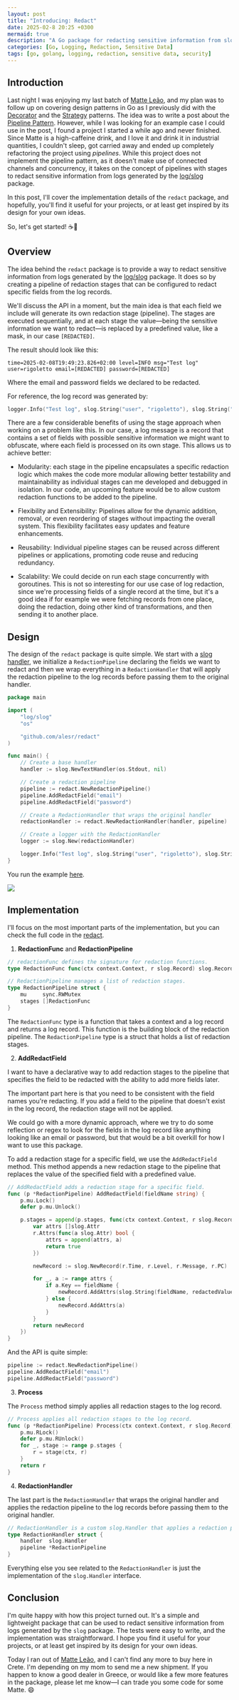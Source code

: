```yaml
---
layout: post
title: "Introducing: Redact"
date: 2025-02-8 20:25 +0300
mermaid: true
description: "A Go package for redacting sensitive information from slog-based logs using a configurable pipeline."
categories: [Go, Logging, Redaction, Sensitive Data]
tags: [go, golang, logging, redaction, sensitive data, security]
---
```


## Introduction

Last night I was enjoying my last batch of [Matte Leão](https://en.wikipedia.org/wiki/Matte_Le%C3%A3o), and my plan was to follow up on covering design patterns in Go as I previously did with the [Decorator](https://alesr.github.io/posts/cache-aside-using-decorator-design-pattern-in-go/) and the [Strategy](https://alesr.github.io/posts/strategy-pattern/) patterns. The idea was to write a post about the [Pipeline Pattern](https://go.dev/blog/pipelines). However, while I was looking for an example case I could use in the post, I found a project I started a while ago and never finished. Since Matte is a high-caffeine drink, and I love it and drink it in industrial quantities, I couldn't sleep, got carried away and ended up completely refactoring the project using *pipelines*. While this project does not implement the pipeline pattern, as it doesn't make use of connected channels and concurrency, it takes on the concept of pipelines with stages to redact sensitive information from logs generated by the [log/slog](https://pkg.go.dev/log/slog) package.

In this post, I'll cover the implementation details of the `redact` package, and hopefully, you'll find it useful for your projects, or at least get inspired by its design for your own ideas.

So, let's get started! ☕🍃

## Overview

The idea behind the `redact` package is to provide a way to redact sensitive information from logs generated by the [log/slog](https://pkg.go.dev/log/slog) package. It does so by creating a pipeline of redaction stages that can be configured to redact specific fields from the log records.

We'll discuss the API in a moment, but the main idea is that each field we include will generate its own redaction stage (pipeline). The stages are executed sequentially, and at each stage the value—being the sensitive information we want to redact—is replaced by a predefined value, like a mask, in our case `[REDACTED]`.

The result should look like this:

```
time=2025-02-08T19:49:23.826+02:00 level=INFO msg="Test log" user=rigoletto email=[REDACTED] password=[REDACTED]
```

Where the email and password fields we declared to be redacted.

For reference, the log record was generated by:

```go
logger.Info("Test log", slog.String("user", "rigoletto"), slog.String("email", "foo@bar.qux"), slog.String("password", "abc123"))
```

There are a few considerable benefits of using the stage approach when working on a problem like this. In our case, a log message is a record that contains a set of fields with possible sensitive information we might want to obfuscate, where each field is processed on its own stage. This allows us to achieve better:

- Modularity: each stage in the pipeline encapsulates a specific redaction logic which makes the code more modular allowing better testability and maintainability as individual stages can me developed and debugged in isolation. In our code, an upcoming feature would be to allow custom redaction functions to be added to the pipeline.

- Flexibility and Extensibility: Pipelines allow for the dynamic addition, removal, or even reordering of stages without impacting the overall system. This flexibility facilitates easy updates and feature enhancements.

- Reusability: Individual pipeline stages can be reused across different pipelines or applications, promoting code reuse and reducing redundancy.

- Scalability: We could decide on run each stage concurrently with goroutines. This is not so interesting for our use case of log redaction, since we're processing fields of a single record at the time, but it's a good idea if for example we were fetching records from one place, doing the redaction, doing other kind of transformations, and then sending it to another place.

## Design

The design of the `redact` package is quite simple. We start with a [slog handler](https://pkg.go.dev/log/slog#Handler), we initialize a `RedactionPipeline` declaring the fields we want to redact and then we wrap everything in a `RedactionHandler` that will apply the redaction pipeline to the log records before passing them to the original handler.

```go
package main

import (
	"log/slog"
	"os"

	"github.com/alesr/redact"
)

func main() {
	// Create a base handler
	handler := slog.NewTextHandler(os.Stdout, nil)

	// Create a redaction pipeline
	pipeline := redact.NewRedactionPipeline()
	pipeline.AddRedactField("email")
	pipeline.AddRedactField("password")

	// Create a RedactionHandler that wraps the original handler
	redactionHandler := redact.NewRedactionHandler(handler, pipeline)

	// Create a logger with the RedactionHandler
	logger := slog.New(redactionHandler)

	logger.Info("Test log", slog.String("user", "rigoletto"), slog.String("email", "foo@bar.qux"), slog.String("password", "abc123"))
}
```

You run the example [here](https://go.dev/play/p/CmIB27KTtZv).

[![](https://mermaid.ink/img/pako:eNqNk11vmzAUhv-KZSnKDa0IA0q5mJSGfEzaR5TmarALF5-CVWIj22xrk_z3GTtdsjFV85V53sN7jo-P97gUFHCKR6N9wRFinOkU2S1CY13DDsYpGj8QBWOvp8eCH0ejghf8sRE_yppIjbaZi1fdQyVJW6Np2zasJJoJ7pR-TfOPokIbKIWkaCaBaKDfnAycFvwvjw1QUvYOK8JpA_JstMwdQme___FZsxYaxuFsRJkEK6Ht3ZnO8rUUJSg19O9Xlv92RPeaVIAmF-p8oAYX6mKgfn6j8jvT9MHh_13zKv_S6bbTp9MCfbM3U3R19f6wJkqBQloc0NLxpeUf-HfxBOqAZo7OLLVX2tPTXWeWbmvgBzR3aH6BFg4tLNqA7iRX6NTXU3V94j9SvIYNKsqggcqMi5NWBcce3oHcEUbN5NphLbCd1QKnZkuJfCqwGVQTRzot7p95iVMtO_CwFF1V4_SRNMp8dS01vhkjpuO715CWcJzu8U-cTqLoOopv4yR5l_hRHPihh59xGhsaxDdJ4MdhdHuTJEcPvwhhDPzrOJlEoR-FSeJPwiCYeBgo00J-cs_Mvjab4qv9wdZx_AX49BTI?type=png)](https://mermaid.live/edit#pako:eNqNk11vmzAUhv-KZSnKDa0IA0q5mJSGfEzaR5TmarALF5-CVWIj22xrk_z3GTtdsjFV85V53sN7jo-P97gUFHCKR6N9wRFinOkU2S1CY13DDsYpGj8QBWOvp8eCH0ejghf8sRE_yppIjbaZi1fdQyVJW6Np2zasJJoJ7pR-TfOPokIbKIWkaCaBaKDfnAycFvwvjw1QUvYOK8JpA_JstMwdQme___FZsxYaxuFsRJkEK6Ht3ZnO8rUUJSg19O9Xlv92RPeaVIAmF-p8oAYX6mKgfn6j8jvT9MHh_13zKv_S6bbTp9MCfbM3U3R19f6wJkqBQloc0NLxpeUf-HfxBOqAZo7OLLVX2tPTXWeWbmvgBzR3aH6BFg4tLNqA7iRX6NTXU3V94j9SvIYNKsqggcqMi5NWBcce3oHcEUbN5NphLbCd1QKnZkuJfCqwGVQTRzot7p95iVMtO_CwFF1V4_SRNMp8dS01vhkjpuO715CWcJzu8U-cTqLoOopv4yR5l_hRHPihh59xGhsaxDdJ4MdhdHuTJEcPvwhhDPzrOJlEoR-FSeJPwiCYeBgo00J-cs_Mvjab4qv9wdZx_AX49BTI)

## Implementation

I'll focus on the most important parts of the implementation, but you can check the full code in the [redact](https://github.com/alesr/redact).

1. **RedactionFunc** and **RedactionPipeline**

```go
// redactionFunc defines the signature for redaction functions.
type RedactionFunc func(ctx context.Context, r slog.Record) slog.Record

// RedactionPipeline manages a list of redaction stages.
type RedactionPipeline struct {
	mu     sync.RWMutex
	stages []RedactionFunc
}
```

The `RedactionFunc` type is a function that takes a context and a log record and returns a log record. This function is the building block of the redaction pipeline. The `RedactionPipeline` type is a struct that holds a list of redaction stages.

2. **AddRedactField**

I want to have a declarative way to add redaction stages to the pipeline that specifies the field to be redacted with the ability to add more fields later.

The important part here is that you need to be consistent with the field names you're redacting. If you add a field to the pipeline that doesn't exist in the log record, the redaction stage will not be applied.

We could go with a more dynamic approach, where we try to do some reflection or regex to look for the fields in the log record like anything looking like an email or password, but that would be a bit overkill for how I want to use this package.

To add a redaction stage for a specific field, we use the `AddRedactField` method. This method appends a new redaction stage to the pipeline that replaces the value of the specified field with a predefined value.

```go
// AddRedactField adds a redaction stage for a specific field.
func (p *RedactionPipeline) AddRedactField(fieldName string) {
	p.mu.Lock()
	defer p.mu.Unlock()

	p.stages = append(p.stages, func(ctx context.Context, r slog.Record) slog.Record {
		var attrs []slog.Attr
		r.Attrs(func(a slog.Attr) bool {
			attrs = append(attrs, a)
			return true
		})

		newRecord := slog.NewRecord(r.Time, r.Level, r.Message, r.PC)

		for _, a := range attrs {
			if a.Key == fieldName {
				newRecord.AddAttrs(slog.String(fieldName, redactedValue))
			} else {
				newRecord.AddAttrs(a)
			}
		}
		return newRecord
	})
}
```

And the API is quite simple:

```go
pipeline := redact.NewRedactionPipeline()
pipeline.AddRedactField("email")
pipeline.AddRedactField("password")
```

3. **Process**

The `Process` method simply applies all redaction stages to the log record.

```go
// Process applies all redaction stages to the log record.
func (p *RedactionPipeline) Process(ctx context.Context, r slog.Record) slog.Record {
	p.mu.RLock()
	defer p.mu.RUnlock()
	for _, stage := range p.stages {
		r = stage(ctx, r)
	}
	return r
}
```

4. **RedactionHandler**

The last part is the `RedactionHandler` that wraps the original handler and applies the redaction pipeline to the log records before passing them to the original handler.

```go
// RedactionHandler is a custom slog.Handler that applies a redaction pipeline.
type RedactionHandler struct {
	handler  slog.Handler
	pipeline *RedactionPipeline
}
```

Everything else you see related to the `RedactionHandler` is just the implementation of the `slog.Handler` interface.

## Conclusion

I'm quite happy with how this project turned out. It's a simple and lightweight package that can be used to redact sensitive information from logs generated by the `slog` package. The tests were easy to write, and the implementation was straightforward. I hope you find it useful for your projects, or at least get inspired by its design for your own ideas.

Today I ran out of [Matte Leão](https://en.wikipedia.org/wiki/Matte_Le%C3%A3o), and I can't find any more to buy here in Crete. I'm depending on my mom to send me a new shipment. If you happen to know a good dealer in Greece, or would like a few more features in the package, please let me know—I can trade you some code for some Matte. 😄
